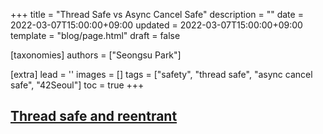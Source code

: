+++
title = "Thread Safe vs Async Cancel Safe"
description = ""
date = 2022-03-07T15:00:00+09:00
updated = 2022-03-07T15:00:00+09:00
template = "blog/page.html"
draft = false

[taxonomies]
authors = ["Seongsu Park"]

[extra]
lead = ''
images = []
tags = ["safety", "thread safe", "async cancel safe", "42Seoul"]
toc = true
+++

## [Thread safe and reentrant](https://yesarang.tistory.com/214)
